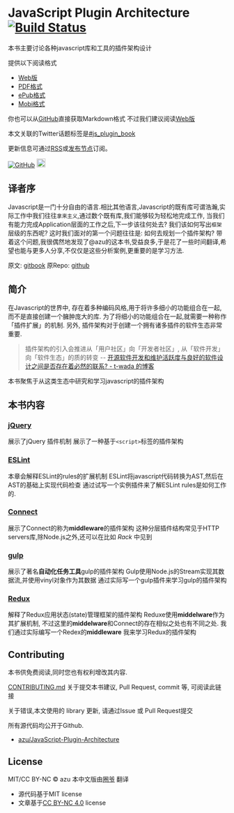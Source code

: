 # JavaScript Plugin Architecture [![Build Status](https://travis-ci.org/azu/JavaScript-Plugin-Architecture.svg?branch=master)](https://travis-ci.org/azu/JavaScript-Plugin-Architecture)

本书主要讨论各种javascript库和工具的插件架构设计

提供以下阅读格式

- [Web版](https://ash0080.gitbooks.io/javascript-plugin-architecture/content/)
- [PDF格式](https://www.gitbook.com/download/pdf/book/ash0080/javascript-plugin-architecture)
- [ePub格式](https://www.gitbook.com/download/epub/book/ash0080/javascript-plugin-architecture)
- [Mobi格式](https://www.gitbook.com/download/mobi/book/ash0080/javascript-plugin-architecture)

你也可以从[GitHub](https://github.com/azu/JavaScript-Plugin-Architecture)直接获取Markdown格式
不过我们建议阅读[Web版](https://ash0080.gitbooks.io/javascript-plugin-architecture/content/)

本文关联的Twitter话题标签是[#js_plugin_book](https://twitter.com/search?f=tweets&q=%23js_plugin_book&src=typd "Twitter #js_plugin_book")

更新信息可通过[RSS](https://github.com/ash0080/JavaScript-Plugin-Architecture/releases.atom)或[发布节点](https://github.com/ash0080/JavaScript-Plugin-Architecture/releases)订阅。

<!-- textlint-disable -->

<a aria-label="Star azu/JavaScript-Plugin-Architecture on GitHub" href="https://github.com/azu/JavaScript-Plugin-Architecture" class="github-button"><img src="https://monosnap.com/file/MZsfLjZNkSNwTJ33apkwpBjlBZLbSh.png" alt="GitHub"></a> <a href="http://b.hatena.ne.jp/entry/https://github.com/azu/JavaScript-Plugin-Architecture" class="hatena-bookmark-button" data-hatena-bookmark-title="JavaScript Plugin Architecture" data-hatena-bookmark-layout="standard-balloon" data-hatena-bookmark-lang="ja" title="はてなブックマークに追加"><img src="https://b.st-hatena.com/images/entry-button/button-only@2x.png" alt="はてなブックマークに追加" width="20" height="20" style="border: none;" /></a>

<!-- textlint-enable -->

## 译者序

Javascript是一门十分自由的语言.相比其他语言,Javascript的既有库可谓浩瀚,实际工作中我们往往`拿来主义`,通过数个既有库,我们能够较为轻松地完成工作,
当我们有能力完成Application层面的工作之后,下一步该往何处去? 我们该如何写出`框架`层级的东西呢?
这时我们面对的第一个问题往往是: 如何去规划一个插件架构?
带着这个问题,我很偶然地发现了@azu的这本书,受益良多,于是花了一些时间翻译,希望也能与更多人分享,不仅仅是这些分析案例,更重要的是学习方法.

原文:      [gitbook](https://azu.gitbooks.io/javascript-plugin-architecture/content/)
原Repo:     [github](https://github.com/azu/JavaScript-Plugin-Architecture) 

## 简介

在Javascript的世界中, 存在着多种编码风格,用于将许多细小的功能组合在一起,而不是直接创建一个臃肿庞大的库.
为了将细小的功能组合在一起,就需要一种称作「插件扩展」的机制.
另外, 插件架构对于创建一个拥有诸多插件的软件生态非常重要.

> 插件架构的引入会推进从「用户社区」向「开发者社区」, 从「软件开发」向「软件生态」的质的转变
> -- [开源软件开发和维护活跃度与良好的软件设计之间是否存在着必然的联系? - t-wada 的博客](http://t-wada.hatenablog.jp/entry/active-oss-development-vs-simplicity "OSS開発の活発さの維持と良いソフトウェア設計の間には緊張関係があるのだろうか? - t-wadaのブログ")

本书聚焦于从这类生态中研究和学习javascript的插件架构

## 本书内容

### [jQuery](ja/jQuery/README.md)

展示了jQuery 插件机制
展示了一种基于`<script>`标签的插件架构

### [ESLint](ja/ESLint/README.md)

本章会解释ESLint的rules的扩展机制
ESLint将javascript代码转换为AST,然后在AST的基础上实现代码检查
通过试写一个实例插件来了解ESLint rules是如何工作的.

### [Connect](ja/connect/README.md)

展示了Connect的称为**middleware**的插件架构
这种分层插件结构常见于HTTP servers库,除Node.js之外,还可以在比如 _Rack_ 中见到

### [gulp](ja/gulp/README.md)

展示了著名**自动化任务工具**gulp的插件架构
Gulp使用Node.js的Stream实现其数据流,并使用vinyl对象作为其数据
通过实际写一个gulp插件来学习gulp的插件架构

### [Redux](ja/Redux/README.md)

解释了Redux应用状态(state)管理框架的插件架构
Reduxe使用**middelware**作为其扩展机制, 不过这里的**middelware**和Connect的存在相似之处也有不同之处.
我们通过实际编写一个Redex的**middleware** 我来学习Redux的插件架构

## Contributing

本书供免费阅读,同时您也有权利增改其内容.

[CONTRIBUTING.md](https://github.com/ash0080/JavaScript-Plugin-Architecture/blob/master/CONTRIBUTING.md)
关于提交本书建议, Pull Request, commit 等, 可阅读此链接

关于错误,本文使用的 library 更新, 请通过Issue 或 Pull Request提交

所有源代码均公开于Github.

- [azu/JavaScript-Plugin-Architecture](https://github.com/azu/JavaScript-Plugin-Architecture)

## License

MIT/CC BY-NC © azu
本中文版由[圈爷](https://github.com/ash0080) 翻译

- 源代码基于MIT license
- 文章基于[CC BY-NC 4.0](http://creativecommons.org/licenses/by-nc/4.0/ "CC BY-NC 4.0") license
